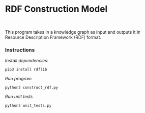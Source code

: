 # RDF Construction Model

<br>

This program takes in a knowledge graph as input and outputs it in Resource Description Framework (RDF) format. 

### Instructions

*Install dependencies:*
```
pip3 install rdflib
```

*Run program*
```
python3 construct_rdf.py
```

*Run unit tests*
```
python3 unit_tests.py
```

